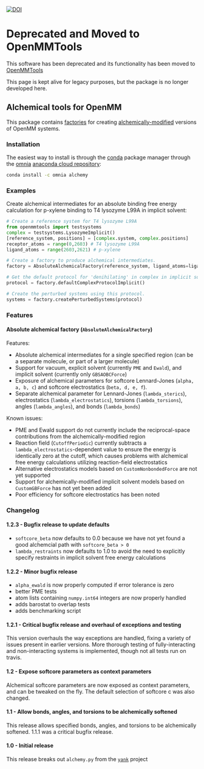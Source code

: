 [![DOI](https://zenodo.org/badge/42878787.svg)](https://zenodo.org/badge/latestdoi/42878787)

# Deprecated and Moved to OpenMMTools

This software has been deprecated and its functionality has been moved to [OpenMMTools](https://github.com/choderalab/openmmtools)

This page is kept alive for legacy purposes, but the package is no longer developed here. 


## Alchemical tools for OpenMM 

This package contains [factories](https://en.wikipedia.org/wiki/Factory_(object-oriented_programming)) for creating [alchemically-modified](http://www.alchemistry.org/wiki/Best_Practices#Guideline_1:_Always_use_soft-core_potentials_while_decoupling_or_annihilating_Lennard-Jones_interactions) versions of OpenMM systems.

### Installation

The easiest way to install is through the [conda](http://conda.pydata.org/) package manager through the [omnia](http://omnia.md) [anaconda cloud repository](https://anaconda.org/omnia/alchemy):
```bash
conda install -c omnia alchemy
```

### Examples

Create alchemical intermediates for an absolute binding free energy calculation for p-xylene binding to T4 lysozyme L99A in implicit solvent:

```python
# Create a reference system for T4 lysozyme L99A
from openmmtools import testsystems
complex = testsystems.LysozymeImplicit()
[reference_system, positions] = [complex.system, complex.positions]
receptor_atoms = range(0,2603) # T4 lysozyme L99A
ligand_atoms = range(2603,2621) # p-xylene

# Create a factory to produce alchemical intermediates.
factory = AbsoluteAlchemicalFactory(reference_system, ligand_atoms=ligand_atoms)

# Get the default protocol for 'denihilating' in complex in implicit solvent.
protocol = factory.defaultComplexProtocolImplicit()

# Create the perturbed systems using this protocol.
systems = factory.createPerturbedSystems(protocol)
```

### Features

#### Absolute alchemical factory (`AbsoluteAlchemicalFactory`)

Features:

* Absolute alchemical intermediates for a single specified region (can be a separate molecule, or part of a larger molecule)
* Support for vacuum, explicit solvent (currently `PME` and `Ewald`), and implicit solvent (currently only `GBSAOBCForce`)
* Exposure of alchemical parameters for softcore Lennard-Jones (`alpha, a, b, c`) and softcore electrostatics (`beta, d, e, f`).
* Separate alchemical parameter for Lennard-Jones (`lambda_sterics`), electrostatics (`lambda_electrostatics`), torsions (`lambda_torsions`), angles (`lambda_angles`), and bonds (`lambda_bonds`)

Known issues:

* PME and Ewald support do not currently include the reciprocal-space contributions from the alchemically-modified region
* Reaction field (`CutoffPeriodic`) currently subtracts a `lambda_electrostatics`-dependent value to ensure the energy is identically zero at the cutoff, which causes problems with alchemical free energy calculations utilizing reaction-field electrostatics
* Alternative electrostatics models based on `CustomNonbondedForce` are not yet supported
* Support for alchemically-modified implicit solvent models based on `CustomGBForce` has not yet been added
* Poor efficiency for softcore electrostatics has been noted

### Changelog

#### 1.2.3 - Bugfix release to update defaults
* `softcore_beta` now defaults to 0.0 because we have not yet found a good alchemcial path with `softcore_beta > 0`
* `lambda_restraints` now defaults to 1.0 to avoid the need to explicitly specify restraints in implicit solvent free energy calculations

#### 1.2.2 - Minor bugfix release
* `alpha_ewald` is now properly computed if error tolerance is zero
* better PME tests
* atom lists containing `numpy.int64` integers are now properly handled
* adds barostat to overlap tests
* adds benchmarking script

#### 1.2.1 - Critical bugfix release and overhaul of exceptions and testing
This version overhauls the way exceptions are handled, fixing a variety of issues present in earlier versions.
More thorough testing of fully-interacting and non-interacting systems is implemented, though not all tests run on travis.

#### 1.2 - Expose softcore parameters as context parameters
Alchemical softcore parameters are now exposed as context parameters, and can be tweaked on the fly.
The default selection of softcore c was also changed.

#### 1.1 - Allow bonds, angles, and torsions to be alchemically softened
This release allows specified bonds, angles, and torsions to be alchemically softened.
1.1.1 was a critical bugfix release.

#### 1.0 - Initial release
This release breaks out `alchemy.py` from the [`yank`](http://github.com/choderalab/yank) project
